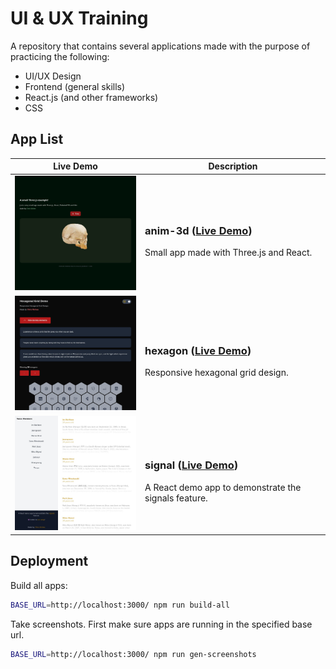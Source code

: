 # UI & UX Training

A repository that contains several applications made with the purpose of practicing the following:

* UI/UX Design
* Frontend (general skills)
* React.js (and other frameworks)
* CSS

## App List

| Live Demo | Description |
|--|--|
| [<img src="https://github.com/ChrisVilches/UI-UX/blob/main/screenshots/anim-3d.jpg?raw=true" width=250>](https://cloud.chrisvilches.com/ui-ux/anim-3d) | <h3>anim-3d ([Live Demo](https://cloud.chrisvilches.com/ui-ux/anim-3d))</h3>Small app made with Three.js and React. |
| [<img src="https://github.com/ChrisVilches/UI-UX/blob/main/screenshots/hexagon.jpg?raw=true" width=250>](https://cloud.chrisvilches.com/ui-ux/hexagon) | <h3>hexagon ([Live Demo](https://cloud.chrisvilches.com/ui-ux/hexagon))</h3>Responsive hexagonal grid design. |
| [<img src="https://github.com/ChrisVilches/UI-UX/blob/main/screenshots/signal.jpg?raw=true" width=250>](https://cloud.chrisvilches.com/ui-ux/signal) | <h3>signal ([Live Demo](https://cloud.chrisvilches.com/ui-ux/signal))</h3>A React demo app to demonstrate the signals feature. |

## Deployment

Build all apps:

```sh
BASE_URL=http://localhost:3000/ npm run build-all
```

Take screenshots. First make sure apps are running in the specified base url.

```sh
BASE_URL=http://localhost:3000/ npm run gen-screenshots
```
